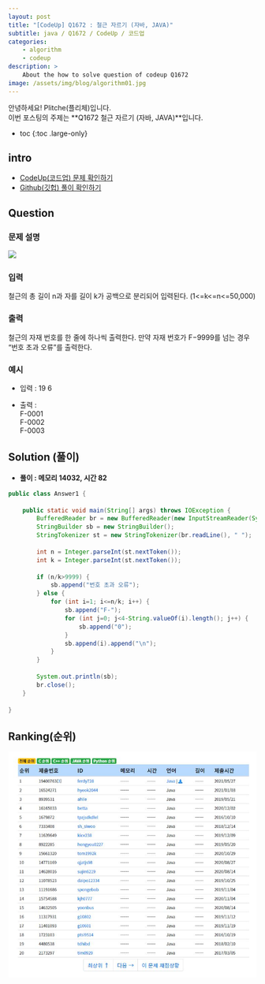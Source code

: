 ```yaml
---
layout: post
title: "[CodeUp] Q1672 : 철근 자르기 (자바, JAVA)"
subtitle: java / Q1672 / CodeUp / 코드업
categories:
    - algorithm
    - codeup
description: >
    About the how to solve question of codeup Q1672
image: /assets/img/blog/algorithm01.jpg
---
```


안녕하세요! Plitche(플리체)입니다.  
이번 포스팅의 주제는 **Q1672 철근 자르기 (자바, JAVA)**입니다.

* toc
{:toc .large-only}

## intro
* [CodeUp(코드업) 문제 확인하기](https://codeup.kr/problem.php?id=1672)  
* [Github(깃헙) 풀이 확인하기](https://github.com/plitche/CodeUp_Solution/tree/master/Q1601~Q1700/Q1672)  

## Question
### 문제 설명
![](/assets/post/codeup/Q1601~Q1699/20211127_02/01.JPG)  

### 입력
철근의 총 길이 n과 자를 길이 k가 공백으로 분리되어 입력된다. (1<=k<=n<=50,000)  

### 출력
철근의 자재 번호를 한 줄에 하나씩 출력한다. 만약 자재 번호가 F−9999를 넘는 경우 “번호 초과 오류”를 출력한다.  
  
### 예시
* 입력 : 19 6
  
* 출력 :  
F-0001  
F-0002  
F-0003  

## Solution (풀이)
* **풀이 : 메모리 14032, 시간 82**  

```java
public class Answer1 {
	
    public static void main(String[] args) throws IOException {
        BufferedReader br = new BufferedReader(new InputStreamReader(System.in));
        StringBuilder sb = new StringBuilder();
        StringTokenizer st = new StringTokenizer(br.readLine(), " "); 

        int n = Integer.parseInt(st.nextToken());
        int k = Integer.parseInt(st.nextToken());

        if (n/k>9999) {
        	sb.append("번호 초과 오류");
        } else {
            for (int i=1; i<=n/k; i++) {
            	sb.append("F-");
            	for (int j=0; j<4-String.valueOf(i).length(); j++) {
            		sb.append("0");
            	}
            	sb.append(i).append("\n");
            }
        }

        System.out.println(sb);
        br.close();
    }
    	 
}
```  

## Ranking(순위)
![](/assets/post/codeup/Q1600~Q1699/20211127_02/03.JPG)  